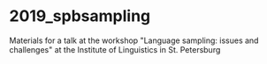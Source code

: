 # 2019_spbsampling
Materials for a talk at the workshop "Language sampling: issues and challenges" at the Institute of Linguistics in St. Petersburg
